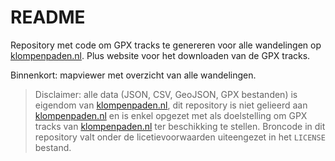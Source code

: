 # README

Repository met code om GPX tracks te genereren voor alle wandelingen op [klompenpaden.nl](www.klompenpaden.nl). Plus website voor het downloaden van de GPX tracks. 

Binnenkort: mapviewer met overzicht van alle wandelingen. 

> Disclaimer: alle data (JSON, CSV, GeoJSON, GPX bestanden) is eigendom van [klompenpaden.nl](www.klompenpaden.nl), dit repository is niet gelieerd aan [klompenpaden.nl](www.klompenpaden.nl) en is enkel opgezet met als doelstelling om GPX tracks van [klompenpaden.nl](www.klompenpaden.nl) ter beschikking te stellen. Broncode in dit repository valt onder de licetievoorwaarden uiteengezet in het `LICENSE` bestand. 
